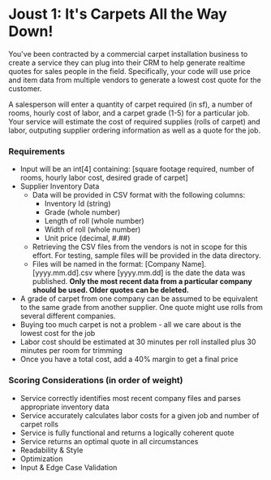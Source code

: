 # Joust 1: It's Carpets All the Way Down!
You've been contracted by a commercial carpet installation business to create a service they can plug into their CRM to help generate realtime quotes for sales people in the field. Specifically, your code will use price and item data from multiple vendors to generate a lowest cost quote for the customer.

A salesperson will enter a quantity of carpet required (in sf), a number of rooms, hourly cost of labor, and a carpet grade (1-5) for a particular job. Your service will estimate the cost of required supplies (rolls of carpet) and labor, outputing supplier ordering information as well as a quote for the job.

### Requirements
* Input will be an int[4] containing: [square footage required, number of rooms, hourly labor cost, desired grade of carpet]
* Supplier Inventory Data
  * Data will be provided in CSV format with the following columns:
    * Inventory Id (string)
    * Grade (whole number)
    * Length of roll (whole number)
    * Width of roll (whole number)
    * Unit price (decimal, #.##)
  * Retrieving the CSV files from the vendors is not in scope for this effort. For testing, sample files will be provided in the data directory.
  * Files will be named in the format: [Company Name].[yyyy.mm.dd].csv where [yyyy.mm.dd] is the date the data was published. **Only the most recent data from a particular company should be used. Older quotes can be deleted.**
* A grade of carpet from one company can be assumed to be equivalent to the same grade from another supplier. One quote might use rolls from several different companies.
* Buying too much carpet is not a problem - all we care about is the lowest cost for the job
* Labor cost should be estimated at 30 minutes per roll installed plus 30 minutes per room for trimming
* Once you have a total cost, add a 40% margin to get a final price

### Scoring Considerations (in order of weight)
 * Service correctly identifies most recent company files and parses appropriate inventory data
 * Service accurately calculates labor costs for a given job and number of carpet rolls
 * Service is fully functional and returns a logically coherent quote
 * Service returns an optimal quote in all circumstances
 * Readability & Style
 * Optimization
 * Input & Edge Case Validation
